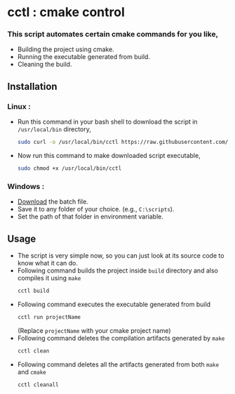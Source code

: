 # cctl : cmake control

### This script automates certain cmake commands for you like,
- Building the project using cmake.
- Running the executable generated from build.
- Cleaning the build.

## Installation
### Linux :
- Run this command in your bash shell to download the script in `/usr/local/bin` directory,
  ```bash
  sudo curl -o /usr/local/bin/cctl https://raw.githubusercontent.com/dhruv-dhaduk/cctl/main/cctl.sh
  ```
- Now run this command to make downloaded script executable,
  ```bash
  sudo chmod +x /usr/local/bin/cctl
  ```
### Windows :
- [Download](https://raw.githubusercontent.com/dhruv-dhaduk/cctl/main/cctl.bat) the batch file.
- Save it to any folder of your choice. (e.g., `C:\scripts`).
- Set the path of that folder in environment variable.

## Usage
- The script is very simple now, so you can just look at its source code to know what it can do.
- Following command builds the project inside `build` directory and also compiles it using `make`
  ```bash
  cctl build
  ```
- Following command executes the executable generated from build
  ```bash
  cctl run projectName
  ```
  (Replace `projectName` with your cmake project name)
- Following command deletes the compilation artifacts generated by `make`
  ```bash
  cctl clean
  ```
- Following command deletes all the artifacts generated from both `make` and `cmake`
  ```bash
  cctl cleanall
  ```
